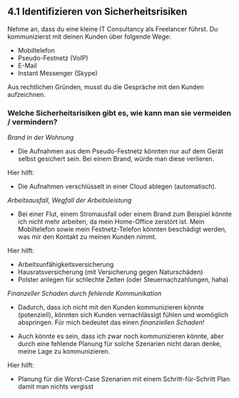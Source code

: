 ## 4.1 Identifizieren von Sicherheitsrisiken
Nehme an, dass du eine kleine IT Consultancy als Freelancer führst. Du kommunizierst mit deinen Kunden über folgende Wege:
- Mobiltelefon
- Pseudo-Festnetz (VoIP)
- E-Mail
- Instant Messenger (Skype)

Aus rechtlichen Gründen, musst du die Gespräche mit den Kunden aufzeichnen.

### Welche Sicherheitsrisiken gibt es, wie kann man sie vermeiden / vermindern?
*Brand in der Wohnung*
* Die Aufnahmen aus dem Pseudo-Festnetz könnten nur auf dem Gerät selbst gesichert sein. Bei einem Brand, würde man diese verlieren.

Hier hilft:
* Die Aufnahmen verschlüsselt in einer Cloud ablegen (automatisch).

*Arbeitsausfall, Wegfall der Arbeitsleistung*
* Bei einer Flut, einem Stromausfall oder einem Brand zum Beispiel könnte ich nicht mehr arbeiten, da mein Home-Office zerstört ist. Mein Mobiltelefon sowie mein Festnetz-Telefon könnten beschädigt werden, was mir den Kontakt zu meinen Kunden nimmt.

Hier hilft:
* Arbeitsunfähigkeitsversicherung
* Hausratsversicherung (mit Versicherung gegen Naturschäden)
* Polster anlegen für schlechte Zeiten (oder Steuernachzahlungen, haha)

*Finanzeller Schaden durch fehlende Kommunikation*
* Dadurch, dass ich nicht mit den Kunden kommunizieren könnte (potenziell), könnten sich Kunden vernachlässigt fühlen und womöglich abspringen. Für mich bedeutet das einen *finanziellen Schaden!*

* Auch könnte es sein, dass ich zwar noch kommunizieren könnte, aber durch eine fehlende Planung für solche Szenarien nicht daran denke, meine Lage zu kommunizieren.

Hier hilft:
* Planung für die Worst-Case Szenarien mit einem Schritt-für-Schritt Plan damit man nichts vergisst